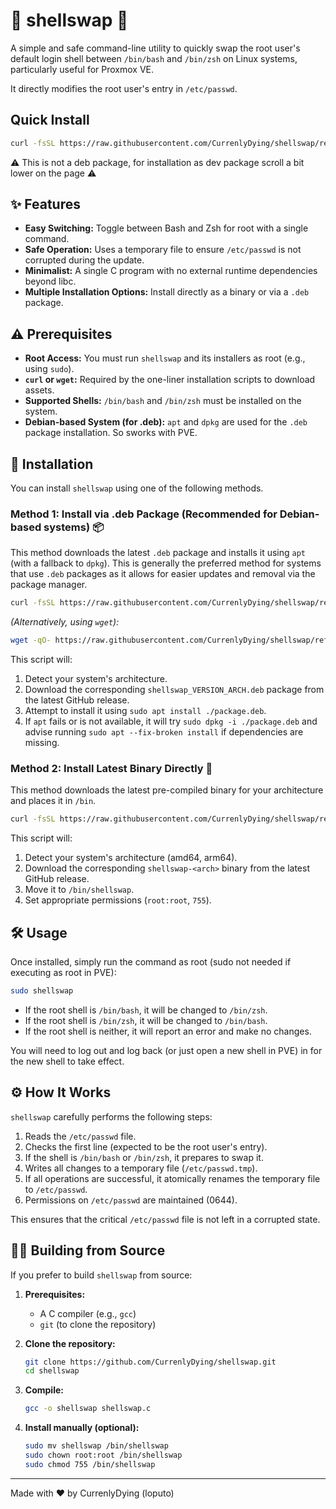 # 🐚 shellswap 🔄

A simple and safe command-line utility to quickly swap the root user's default login shell between `/bin/bash` and `/bin/zsh` on Linux systems, particularly useful for Proxmox VE.

It directly modifies the root user's entry in `/etc/passwd`.

## Quick Install

```bash
curl -fsSL https://raw.githubusercontent.com/CurrenlyDying/shellswap/refs/heads/main/install-binary.sh | sudo bash
````
⚠️ This is not a deb package, for installation as dev package scroll a bit lower on the page ⚠️

## ✨ Features

* **Easy Switching:** Toggle between Bash and Zsh for root with a single command.
* **Safe Operation:** Uses a temporary file to ensure `/etc/passwd` is not corrupted during the update.
* **Minimalist:** A single C program with no external runtime dependencies beyond libc.
* **Multiple Installation Options:** Install directly as a binary or via a `.deb` package.

## ⚠️ Prerequisites

* **Root Access:** You must run `shellswap` and its installers as root (e.g., using `sudo`).
* **`curl` or `wget`:** Required by the one-liner installation scripts to download assets.
* **Supported Shells:** `/bin/bash` and `/bin/zsh` must be installed on the system.
* **Debian-based System (for .deb):** `apt` and `dpkg` are used for the `.deb` package installation. So sworks with PVE.

## 🚀 Installation

You can install `shellswap` using one of the following methods.

### Method 1: Install via .deb Package (Recommended for Debian-based systems) 📦

This method downloads the latest `.deb` package and installs it using `apt` (with a fallback to `dpkg`). This is generally the preferred method for systems that use `.deb` packages as it allows for easier updates and removal via the package manager.

```bash
curl -fsSL https://raw.githubusercontent.com/CurrenlyDying/shellswap/refs/heads/main/install-deb.sh | sudo bash
```

*(Alternatively, using `wget`):*

```bash
wget -qO- https://raw.githubusercontent.com/CurrenlyDying/shellswap/refs/heads/main/install-deb.sh | sudo bash
```

This script will:

1.  Detect your system's architecture.
2.  Download the corresponding `shellswap_VERSION_ARCH.deb` package from the latest GitHub release.
3.  Attempt to install it using `sudo apt install ./package.deb`.
4.  If `apt` fails or is not available, it will try `sudo dpkg -i ./package.deb` and advise running `sudo apt --fix-broken install` if dependencies are missing.


### Method 2: Install Latest Binary Directly 💨

This method downloads the latest pre-compiled binary for your architecture and places it in `/bin`.

```bash
curl -fsSL https://raw.githubusercontent.com/CurrenlyDying/shellswap/refs/heads/main/install-binary.sh | sudo bash
````

This script will:

1.  Detect your system's architecture (amd64, arm64).
2.  Download the corresponding `shellswap-<arch>` binary from the latest GitHub release.
3.  Move it to `/bin/shellswap`.
4.  Set appropriate permissions (`root:root`, `755`).

## 🛠️ Usage

Once installed, simply run the command as root (sudo not needed if executing as root in PVE):

```bash
sudo shellswap
```

  * If the root shell is `/bin/bash`, it will be changed to `/bin/zsh`.
  * If the root shell is `/bin/zsh`, it will be changed to `/bin/bash`.
  * If the root shell is neither, it will report an error and make no changes.

You will need to log out and log back (or just open a new shell in PVE) in for the new shell to take effect.

## ⚙️ How It Works

`shellswap` carefully performs the following steps:

1.  Reads the `/etc/passwd` file.
2.  Checks the first line (expected to be the root user's entry).
3.  If the shell is `/bin/bash` or `/bin/zsh`, it prepares to swap it.
4.  Writes all changes to a temporary file (`/etc/passwd.tmp`).
5.  If all operations are successful, it atomically renames the temporary file to `/etc/passwd`.
6.  Permissions on `/etc/passwd` are maintained (0644).

This ensures that the critical `/etc/passwd` file is not left in a corrupted state.

## 🧑‍💻 Building from Source

If you prefer to build `shellswap` from source:

1.  **Prerequisites:**

      * A C compiler (e.g., `gcc`)
      * `git` (to clone the repository)

2.  **Clone the repository:**

    ```bash
    git clone https://github.com/CurrenlyDying/shellswap.git
    cd shellswap
    ```

3.  **Compile:**

    ```bash
    gcc -o shellswap shellswap.c
    ```

4.  **Install manually (optional):**

    ```bash
    sudo mv shellswap /bin/shellswap
    sudo chown root:root /bin/shellswap
    sudo chmod 755 /bin/shellswap
    ```


-----

Made with ❤️ by CurrenlyDying (loputo)

```
```
